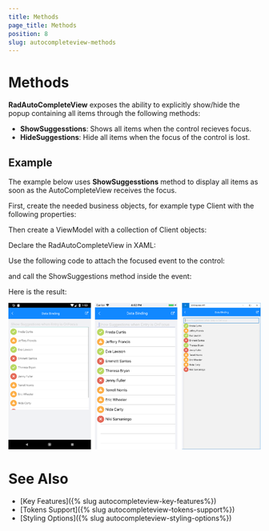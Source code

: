 ```yaml
---
title: Methods
page_title: Methods
position: 8
slug: autocompleteview-methods
---
```


# Methods

**RadAutoCompleteView** exposes the ability to explicitly show/hide the popup containing all items through the following methods:

* **ShowSuggesstions**: Shows all items when the control recieves focus.
* **HideSuggestions**: Hide all items when the focus of the control is lost.

## Example

The example below uses **ShowSuggesstions** method to display all items as soon as the AutoCompleteView receives the focus. 

First, create the needed business objects, for example type Client with the following properties:

<snippet id='autocompleteview-features-businessobject'/>

Then create a ViewModel with a collection of Client objects:

<snippet id='autocompleteview-features-viewmodel'/>

Declare the RadAutoCompleteView in XAML:

<snippet id='autocompleteview-features-data-binding'/>

Use the following code to attach the focused event to the control:

<snippet id='autocompleteview-focused'/>

and call the ShowSuggestions method inside the event:

<snippet id='autocompleteview-showsuggestions'/>

Here is the result:

![AutoCompleteView ShowSuggestions](images/autocompleteview-showsuggestions.png "AutoCompleteView ShowSuggestions")

# See Also

- [Key Features]({% slug autocompleteview-key-features%})
- [Tokens Support]({% slug autocompleteview-tokens-support%})
- [Styling Options]({% slug autocompleteview-styling-options%})
